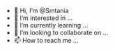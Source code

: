 - 👋 Hi, I’m @Smtania
- 👀 I’m interested in ...
- 🌱 I’m currently learning ...
- 💞️ I’m looking to collaborate on ...
- 📫 How to reach me ...

<!---
Smtania/Smtania is a ✨ special ✨ repository because its `README.md` (this file) appears on your GitHub profile.
You can click the Preview link to take a look at your changes.
--->
